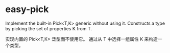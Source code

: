 # easy-pick

Implement the built-in Pick<T,K> generic without using it.
Constructs a type by picking the set of properties K from T.

实现内置的 Pick<T,K> 泛型而不使用它。
通过从 T 中选择一组属性 K 来构造一个类型。
